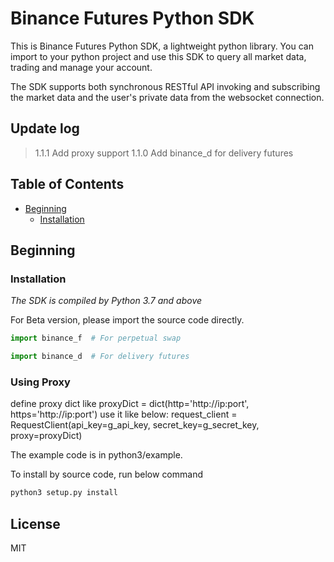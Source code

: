# Binance Futures Python SDK

This is Binance Futures Python SDK, a lightweight python library. You can import to your python project and use this SDK to query all market data, trading and manage your account.

The SDK supports both synchronous RESTful API invoking and subscribing the market data and the user's private data from the websocket connection.
## Update log
>1.1.1
>Add proxy support 
>1.1.0
>Add binance_d for delivery futures

## Table of Contents

- [Beginning](#Beginning)
  - [Installation](#Installation)

## Beginning

### Installation

*The SDK is compiled by Python 3.7 and above*

For Beta version, please import the source code directly.

```Python
import binance_f  # For perpetual swap
```

```Python
import binance_d  # For delivery futures
```
### Using Proxy
define proxy dict like
proxyDict = dict(http='http://ip:port',
             https='http://ip:port') 
use it like below: 
request_client = RequestClient(api_key=g_api_key, secret_key=g_secret_key, proxy=proxyDict)

The example code is in python3/example.


To install by source code, run below command

```python
python3 setup.py install
```

## License
MIT
